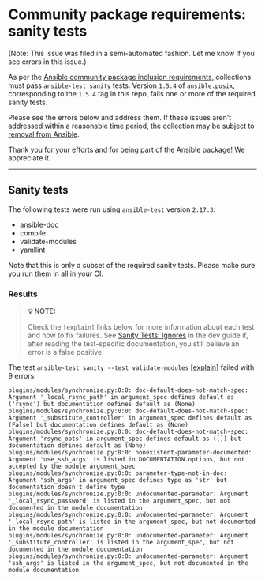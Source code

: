 # Community package requirements: sanity tests

(Note: This issue was filed in a semi-automated fashion. Let me know if you see errors in this issue.)

As per the [Ansible community package inclusion requirements][ci-testing], collections must pass `ansible-test sanity` tests. Version `1.5.4` of `ansible.posix`, corresponding to the `1.5.4` tag in this repo, fails one or more of the required sanity tests.


Please see the errors below and address them. If these issues aren't addressed within a reasonable time period, the collection may be subject to [removal from Ansible][removal].

Thank you for your efforts and for being part of the Ansible package! We appreciate it.

---

## Sanity tests

The following tests were run using `ansible-test` version `2.17.3`:

- ansible-doc
- compile
- validate-modules
- yamllint

Note that this is only a subset of the required sanity tests. Please make sure you run them in all in your CI.

### Results

> **💡 NOTE:**
>
> Check the `[explain]` links below for more information about each test and how to fix failures.
> See [Sanity Tests: Ignores](https://docs.ansible.com/ansible/latest/dev_guide/testing/sanity/ignores.html) in the dev guide if, after reading the test-specific documentation, you still believe an error is a false positive.

The test `ansible-test sanity --test validate-modules` [[explain](https://docs.ansible.com/ansible-core/2.17/dev_guide/testing/sanity/validate-modules.html)] failed with 9 errors:

``` text
plugins/modules/synchronize.py:0:0: doc-default-does-not-match-spec: Argument '_local_rsync_path' in argument_spec defines default as ('rsync') but documentation defines default as (None)
plugins/modules/synchronize.py:0:0: doc-default-does-not-match-spec: Argument '_substitute_controller' in argument_spec defines default as (False) but documentation defines default as (None)
plugins/modules/synchronize.py:0:0: doc-default-does-not-match-spec: Argument 'rsync_opts' in argument_spec defines default as ([]) but documentation defines default as (None)
plugins/modules/synchronize.py:0:0: nonexistent-parameter-documented: Argument 'use_ssh_args' is listed in DOCUMENTATION.options, but not accepted by the module argument_spec
plugins/modules/synchronize.py:0:0: parameter-type-not-in-doc: Argument 'ssh_args' in argument_spec defines type as 'str' but documentation doesn't define type
plugins/modules/synchronize.py:0:0: undocumented-parameter: Argument '_local_rsync_password' is listed in the argument_spec, but not documented in the module documentation
plugins/modules/synchronize.py:0:0: undocumented-parameter: Argument '_local_rsync_path' is listed in the argument_spec, but not documented in the module documentation
plugins/modules/synchronize.py:0:0: undocumented-parameter: Argument '_substitute_controller' is listed in the argument_spec, but not documented in the module documentation
plugins/modules/synchronize.py:0:0: undocumented-parameter: Argument 'ssh_args' is listed in the argument_spec, but not documented in the module documentation
```




[ci-testing]: https://docs.ansible.com/ansible/latest/community/collection_contributors/collection_requirements.html#ci-testing
[repo-mgmt]: https://docs.ansible.com/ansible/latest/community/collection_contributors/collection_requirements.html#repository-management
[removal]: https://github.com/ansible-collections/overview/blob/main/removal_from_ansible.rst
